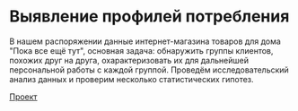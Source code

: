# Выявление профилей потребления
В нашем распоряжении данные интернет-магазина товаров для дома "Пока все ещё тут", основная задача: обнаружить группы клиентов, похожих друг на друга, охарактеризовать их для дальнейшей персональной работы с каждой группой. Проведём исследовательский анализ данных и проверим несколько статистических гипотез.

[Проект](https://github.com/PisarevaD/Portfolio/blob/0248854ff5da5f539ceca235c1516adb860c597f/%D0%92%D1%8B%D1%8F%D0%B2%D0%BB%D0%B5%D0%BD%D0%B8%D0%B5%20%D0%BF%D1%80%D0%BE%D1%84%D0%B8%D0%BB%D0%B5%D0%B9%20%D0%BF%D0%BE%D1%82%D1%80%D0%B5%D0%B1%D0%BB%D0%B5%D0%BD%D0%B8%D1%8F/%D0%92%D1%8B%D1%8F%D0%B2%D0%BB%D0%B5%D0%BD%D0%B8%D0%B5%20%D0%BF%D1%80%D0%BE%D1%84%D0%B8%D0%BB%D0%B5%D0%B9%20%D0%BF%D0%BE%D1%82%D1%80%D0%B5%D0%B1%D0%BB%D0%B5%D0%BD%D0%B8%D1%8F.ipynb)
